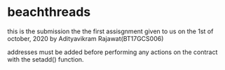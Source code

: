 # beachthreads

this is the submission the the first assisgnment given to us on the 1st of october, 2020 by Adityavikram Rajawat(BT17GCS006)

addresses must be added before performing any actions on the contract with the setadd() function.
